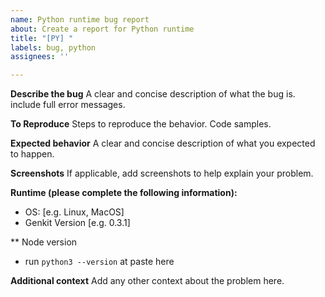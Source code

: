 ```yaml
---
name: Python runtime bug report
about: Create a report for Python runtime
title: "[PY] "
labels: bug, python
assignees: ''

---
```


**Describe the bug**
A clear and concise description of what the bug is. include full error messages.

**To Reproduce**
Steps to reproduce the behavior. Code samples.

**Expected behavior**
A clear and concise description of what you expected to happen.

**Screenshots**
If applicable, add screenshots to help explain your problem.

**Runtime (please complete the following information):**
 - OS: [e.g. Linux, MacOS]
 - Genkit Version [e.g. 0.3.1]

** Node version
 -  run `python3 --version` at paste here

**Additional context**
Add any other context about the problem here.
